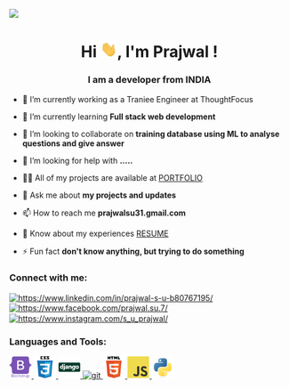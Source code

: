 ![](https://github.com/prajwalsu/Portfolio/blob/master/WhatsApp%20Image%202021-09-20%20at%2022.53.45.jpeg)

<h1 align="center">Hi <img src="https://raw.githubusercontent.com/ABSphreak/ABSphreak/master/gifs/Hi.gif" width="30px">, I'm Prajwal ! </h1>
<h3 align="center">I am a developer from INDIA</h3>

- 🔭 I’m currently working as a Traniee Engineer at ThoughtFocus

- 🌱 I’m currently learning **Full stack web development**

- 👯 I’m looking to collaborate on **training database using ML to analyse questions and  give answer**

- 🤝 I’m looking for help with **.....**

- 👨‍💻 All of my projects are available at <a href="https://prajwalsu.github.io/My-Portfolio/">PORTFOLIO</a>

- 💬 Ask me about **my projects and updates**

- 📫 How to reach me **prajwalsu31.gmail.com**

- 📄 Know about my experiences <a href="https://drive.google.com/file/d/1kTiKVqmlS98TcYBZLTyg8B1PiG1HT2du/view?usp=sharing">RESUME</a>

- ⚡ Fun fact **don't know anything, but trying to do something**

<h3 align="left">Connect with me:</h3>
<p align="left">
<a href="https://linkedin.com/in/https://www.linkedin.com/in/prajwal-s-u-b80767195/" target="blank"><img align="center" src="https://raw.githubusercontent.com/rahuldkjain/github-profile-readme-generator/master/src/images/icons/Social/linked-in-alt.svg" alt="https://www.linkedin.com/in/prajwal-s-u-b80767195/" height="30" width="40" /></a>
<a href="https://fb.com/https://www.facebook.com/prajwal.su.7/" target="blank"><img align="center" src="https://raw.githubusercontent.com/rahuldkjain/github-profile-readme-generator/master/src/images/icons/Social/facebook.svg" alt="https://www.facebook.com/prajwal.su.7/" height="30" width="40" /></a>
<a href="https://instagram.com/https://www.instagram.com/s_u_prajwal/" target="blank"><img align="center" src="https://raw.githubusercontent.com/rahuldkjain/github-profile-readme-generator/master/src/images/icons/Social/instagram.svg" alt="https://www.instagram.com/s_u_prajwal/" height="30" width="40" /></a>
</p>

<h3 align="left">Languages and Tools:</h3>
<p align="left"> <a href="https://getbootstrap.com" target="_blank"> <img src="https://raw.githubusercontent.com/devicons/devicon/master/icons/bootstrap/bootstrap-plain-wordmark.svg" alt="bootstrap" width="40" height="40"/> </a> <a href="https://www.w3schools.com/css/" target="_blank"> <img src="https://raw.githubusercontent.com/devicons/devicon/master/icons/css3/css3-original-wordmark.svg" alt="css3" width="40" height="40"/> </a> <a href="https://www.djangoproject.com/" target="_blank"> <img src="https://raw.githubusercontent.com/devicons/devicon/master/icons/django/django-original.svg" alt="django" width="40" height="40"/> </a> <a href="https://git-scm.com/" target="_blank"> <img src="https://www.vectorlogo.zone/logos/git-scm/git-scm-icon.svg" alt="git" width="40" height="40"/> </a> <a href="https://www.w3.org/html/" target="_blank"> <img src="https://raw.githubusercontent.com/devicons/devicon/master/icons/html5/html5-original-wordmark.svg" alt="html5" width="40" height="40"/> </a> <a href="https://developer.mozilla.org/en-US/docs/Web/JavaScript" target="_blank"> <img src="https://raw.githubusercontent.com/devicons/devicon/master/icons/javascript/javascript-original.svg" alt="javascript" width="40" height="40"/> </a> <a href="https://www.pytho.org" target="_blank"> <img src="https://raw.githubusercontent.com/devicons/devicon/master/icons/python/python-original.svg" alt="python" width="40" height="40"/> </a>  </p>
